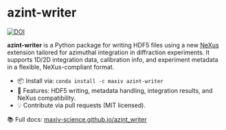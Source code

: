 # azint-writer

[![DOI](https://zenodo.org/badge/898945642.svg)](https://doi.org/10.5281/zenodo.16760895)

**azint-writer** is a Python package for writing HDF5 files using a new [NeXus](https://www.nexusformat.org/) extension tailored for azimuthal integration in diffraction experiments. It supports 1D/2D integration data, calibration info, and experiment metadata in a flexible, NeXus-compliant format.

- 📦 Install via: `conda install -c maxiv azint-writer`  
- 🔧 Features: HDF5 writing, metadata handling, integration results, and NeXus compatibility.  
- 💡 Contribute via pull requests (MIT licensed).

📚 Full docs: [maxiv-science.github.io/azint_writer](https://maxiv-science.github.io/azint_writer)
